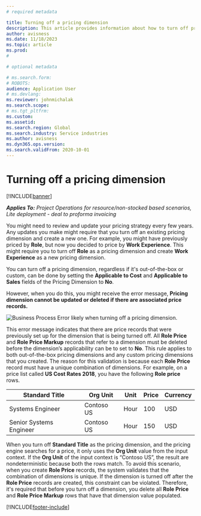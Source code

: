 ```yaml
---
# required metadata

title: Turning off a pricing dimension
description: This article provides information about how to turn off pricing dimensions.
author: avisness
ms.date: 11/18/2023
ms.topic: article
ms.prod: 
#

# optional metadata

# ms.search.form: 
# ROBOTS: 
audience: Application User
# ms.devlang: 
ms.reviewer: johnmichalak
ms.search.scope: 
# ms.tgt_pltfrm: 
ms.custom: 
ms.assetid: 
ms.search.region: Global
ms.search.industry: Service industries
ms.author: avisness
ms.dyn365.ops.version: 
ms.search.validFrom: 2020-10-01
---
```


# Turning off a pricing dimension

[!INCLUDE[banner](../includes/banner.md)]

_**Applies To:** Project Operations for resource/non-stocked based scenarios, Lite deployment - deal to proforma invoicing_

You might need to review and update your pricing strategy every few years. Any updates you make might require that you turn off an existing pricing dimension and create a new one. For example, you might have previously priced by **Role**, but now you decided to price by **Work Experience**. This might require you to turn off **Role** as a pricing dimension and create **Work Experience** as a new pricing dimension. 

You can turn off a pricing dimension, regardless if it's out-of-the-box or custom, can be done by setting the **Applicable to Cost** and **Applicable to Sales** fields of the Pricing Dimension to **No**.

However, when you do this, you might receive the error message, **Pricing dimension cannot be updated or deleted if there are associated price records.**

![Business Process Error likely when turning off a pricing dimension.](media/Business-Process-Error.png)

This error message indicates that there are price records that were previously set up for the dimension that is being turned off. All **Role Price** and **Role Price Markup** records that refer to a dimension must be deleted before the dimension’s applicability can be to set to **No**. This rule applies to both out-of-the-box pricing dimensions and any custom pricing dimensions that you created. The reason for this validation is because each **Role Price** record must have a unique combination of dimensions. For example, on a price list called **US Cost Rates 2018**, you have the following **Role price** rows. 

| Standard Title         | Org Unit    |Unit   |Price  |Currency  |
| -----------------------|-------------|-------|-------|----------|
| Systems Engineer|Contoso US|Hour| 100|USD|
| Senior Systems Engineer|Contoso US|Hour| 150| USD|


When you turn off **Standard Title** as the pricing dimension, and the pricing engine searches for a price, it only uses the **Org Unit** value from the input context. If the **Org Unit** of the input context is “Contoso US”, the result are  nondeterministic because both the rows match. To avoid this scenario, when you create **Role Price** records, the system validates that the combination of dimensions is unique. If the dimension is turned off after the **Role Price** records are created, this constraint can be violated. Therefore, it's required that before you turn off a dimension, you delete all **Role Price** and **Role Price Markup** rows that have that dimension value populated.


[!INCLUDE[footer-include](../includes/footer-banner.md)]
